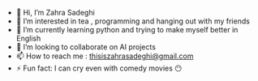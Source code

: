 - 👋 Hi, I’m Zahra Sadeghi
- 👀 I’m interested in tea , programming and hanging out with my friends
- 🌱 I’m currently learning python and trying to make myself better in English
- 💞️ I’m looking to collaborate on AI projects
- 📫 How to reach me : thisiszahrasadeghi@gmail.com
- ⚡ Fun fact: I can cry even with comedy movies 😶
<!---
 😄 Pronouns: she/her
 ---> 

<!---
thisiszahrasadeghi/thisiszahrasadeghi is a ✨ special ✨ repository because its `README.md` (this file) appears on your GitHub profile.
You can click the Preview link to take a look at your changes.
--->
